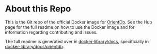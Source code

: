 # About this Repo

This is the Git repo of the official Docker image for [OrientDb](https://registry.hub.docker.com/_/orientdb/). See the
Hub page for the full readme on how to use the Docker image and for information
regarding contributing and issues.

The full readme is generated over in [docker-library/docs](https://github.com/docker-library/docs),
specificially in [docker-library/docs/orientdb](https://github.com/docker-library/docs/tree/master/orientdb).